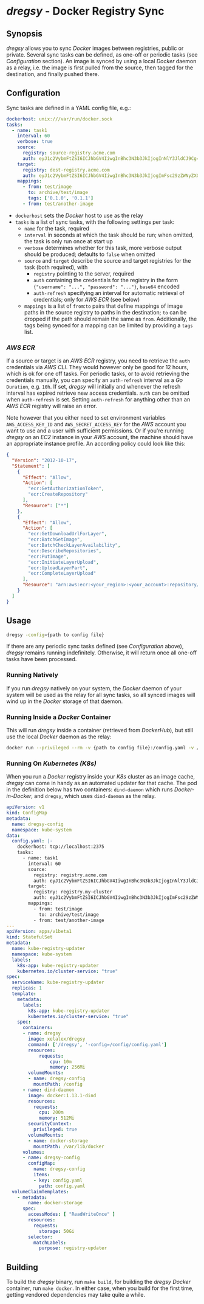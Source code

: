 # *dregsy* - Docker Registry Sync


## Synopsis
*dregsy* allows you to sync *Docker* images between registries, public or private. Several sync tasks can be defined, as one-off or periodic tasks (see *Configuration* section). An image is synced by using a local *Docker* daemon as a relay, i.e. the image is first pulled from the source, then tagged for the destination, and finally pushed there.


## Configuration
Sync tasks are defined in a YAML config file, e.g.:

```yaml
dockerhost: unix:///var/run/docker.sock
tasks:
  - name: task1
    interval: 60
    verbose: true
    source:
      registry: source-registry.acme.com
      auth: eyJ1c2VybmFtZSI6ICJhbGV4IiwgInBhc3N3b3JkIjogInNlY3JldCJ9Cg==
    target:
      registry: dest-registry.acme.com
      auth: eyJ1c2VybmFtZSI6ICJhbGV4IiwgInBhc3N3b3JkIjogImFsc29zZWNyZXQifQo=
    mappings:
      - from: test/image
        to: archive/test/image
        tags: ['0.1.0', '0.1.1']
      - from: test/another-image
```

- `dockerhost` sets the *Docker* host to use as the relay
- `tasks` is a list of sync tasks, with the following settings per task:
    - `name` for the task, required
    - `interval` in seconds at which the task should be run; when omitted, the task is only run once at start up
    - `verbose` determines whether for this task, more verbose output should be produced; defaults to `false` when omitted
    - `source` and `target` describe the source and target registries for the task (both required), with
        - `registry` pointing to the server, required
        - `auth` containing the credentials for the registry in the form `{"username": "...", "password": "..."}`, `base64` encoded
        - `auth-refresh` specifying an interval for automatic retrieval of credentials; only for *AWS ECR* (see below)
    - `mappings` is a list of `from`:`to` pairs that define mappings of image paths in the source registry to paths in the destination; `to` can be dropped if the path should remain the same as `from`. Additionally, the tags being synced for a mapping can be limited by providing a `tags` list.

### *AWS ECR*

If a source or target is an *AWS ECR* registry, you need to retrieve the `auth` credentials via *AWS CLI*. They would however only be good for 12 hours, which is ok for one off tasks. For periodic tasks, or to avoid retrieving the credentials manually, you can specify an `auth-refresh` interval as a *Go* `Duration`, e.g. `10h`. If set, *dregsy* will initially and whenever the refresh interval has expired retrieve new access credentials. `auth` can be omitted when `auth-refresh` is set. Setting `auth-refresh` for anything other than an *AWS ECR* registry will raise an error.

Note however that you either need to set environment variables `AWS_ACCESS_KEY_ID` and `AWS_SECRET_ACCESS_KEY` for the *AWS* account you want to use and a user with sufficient permissions. Or if you're running *dregsy* on an *EC2* instance in your *AWS* account, the machine should have an appropriate instance profile. An according policy could look like this:

```json
{
  "Version": "2012-10-17",
  "Statement": [
    {
      "Effect": "Allow",
      "Action": [
        "ecr:GetAuthorizationToken",
        "ecr:CreateRepository"
      ],
      "Resource": ["*"]
    },
    {
      "Effect": "Allow",
      "Action": [
        "ecr:GetDownloadUrlForLayer",
        "ecr:BatchGetImage",
        "ecr:BatchCheckLayerAvailability",
        "ecr:DescribeRepositories",
        "ecr:PutImage",
        "ecr:InitiateLayerUpload",
        "ecr:UploadLayerPart",
        "ecr:CompleteLayerUpload"
      ],
      "Resource": "arn:aws:ecr:<your_region>:<your_account>:repository/*"
    }
  ]
}
```


## Usage

```bash
dregsy -config={path to config file}
```

If there are any periodic sync tasks defined (see *Configuration* above), *dregsy* remains running indefinitely. Otherwise, it will return once all one-off tasks have been processed.

### Running Natively
If you run *dregsy* natively on your system, the *Docker* daemon of your system will be used as the relay for all sync tasks, so all synced images will wind up in the *Docker* storage of that daemon.

### Running Inside a *Docker* Container
This will run *dregsy* inside a container (retrieved from *DockerHub*), but still use the local *Docker* daemon as the relay:

```bash
docker run --privileged --rm -v {path to config file}:/config.yaml -v /var/run/docker.sock:/var/run/docker.sock xelalex/dregsy
```

### Running On *Kubernetes (K8s)*

When you run a *Docker* registry inside your *K8s* cluster as an image cache, *dregsy* can come in handy as an automated updater for that cache. The pod in the definition below has two containers: `dind-daemon` which runs *Docker-in-Docker*, and `dregsy`, which uses `dind-daemon` as the relay.

```yaml
apiVersion: v1
kind: ConfigMap
metadata:
  name: dregsy-config
  namespace: kube-system
data:
  config.yaml: |-
    dockerhost: tcp://localhost:2375
    tasks:
      - name: task1
        interval: 60
        source:
          registry: registry.acme.com
          auth: eyJ1c2VybmFtZSI6ICJhbGV4IiwgInBhc3N3b3JkIjogInNlY3JldCJ9Cg==
        target:
          registry: registry.my-cluster
          auth: eyJ1c2VybmFtZSI6ICJhbGV4IiwgInBhc3N3b3JkIjogImFsc29zZWNyZXQifQo=
        mappings:
          - from: test/image
            to: archive/test/image
          - from: test/another-image
---
apiVersion: apps/v1beta1
kind: StatefulSet
metadata:
  name: kube-registry-updater
  namespace: kube-system
  labels:
    k8s-app: kube-registry-updater
    kubernetes.io/cluster-service: "true"
spec:
  serviceName: kube-registry-updater
  replicas: 1
  template:
    metadata:
      labels:
        k8s-app: kube-registry-updater
        kubernetes.io/cluster-service: "true"
    spec:
      containers:
      - name: dregsy
        image: xelalex/dregsy
        command: ['/dregsy', '-config=/config/config.yaml']
        resources:
            requests:
                cpu: 10m
                memory: 256Mi
        volumeMounts:
        - name: dregsy-config
          mountPath: /config
      - name: dind-daemon
        image: docker:1.13.1-dind
        resources:
          requests:
            cpu: 200m
            memory: 512Mi
        securityContext:
          privileged: true
        volumeMounts:
        - name: docker-storage
          mountPath: /var/lib/docker
      volumes:
      - name: dregsy-config
        configMap:
          name: dregsy-config
          items:
          - key: config.yaml
            path: config.yaml
  volumeClaimTemplates:
    - metadata:
        name: docker-storage
      spec:
        accessModes: [ "ReadWriteOnce" ]
        resources:
          requests:
            storage: 50Gi
        selector:
          matchLabels:
            purpose: registry-updater
```


## Building

To build the *dregsy* binary, run `make build`, for building the *dregsy* *Docker* container, run `make docker`. In either case, when you build for the first time, getting vendored dependencies may take quite a while.
